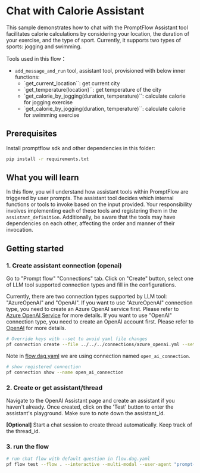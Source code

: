 # Chat with Calorie Assistant

This sample demonstrates how to chat with the PromptFlow Assistant tool facilitates calorie calculations by considering your location, the duration of your exercise, and the type of sport. Currently, it supports two types of sports: jogging and swimming.

Tools used in this flow：
- `add_message_and_run` tool, assistant tool, provisioned with below inner functions:
   - `get_current_location``: get current city
   - `get_temperature(location)``: get temperature of the city
   - `get_calorie_by_jogging(duration, temperature)``: calculate calorie for jogging exercise
   - `get_calorie_by_jogging(duration, temperature)``: calculate calorie for swimming exercise

## Prerequisites

Install promptflow sdk and other dependencies in this folder:
```sh
pip install -r requirements.txt
```

## What you will learn

In this flow, you will understand how assistant tools within PromptFlow are triggered by user prompts. The assistant tool decides which internal functions or tools to invoke based on the input provided. Your responsibility involves implementing each of these tools and registering them in the `assistant_definition`. Additionally, be aware that the tools may have dependencies on each other, affecting the order and manner of their invocation.


## Getting started

### 1. Create assistant connection (openai)
Go to "Prompt flow" "Connections" tab. Click on "Create" button, select one of LLM tool supported connection types and fill in the configurations.

Currently, there are two connection types supported by LLM tool: "AzureOpenAI" and "OpenAI". If you want to use "AzureOpenAI" connection type, you need to create an Azure OpenAI service first. Please refer to [Azure OpenAI Service](https://azure.microsoft.com/en-us/products/cognitive-services/openai-service/) for more details. If you want to use "OpenAI" connection type, you need to create an OpenAI account first. Please refer to [OpenAI](https://platform.openai.com/) for more details.

```bash
# Override keys with --set to avoid yaml file changes
pf connection create --file ../../../connections/azure_openai.yml --set api_key=<your_api_key> api_base=<your_api_base>
```

Note in [flow.dag.yaml](flow.dag.yaml) we are using connection named `open_ai_connection`.
```bash
# show registered connection
pf connection show --name open_ai_connection
```

### 2. Create or get assistant/thread

Navigate to the OpenAI Assistant page and create an assistant if you haven't already. Once created, click on the 'Test' button to enter the assistant's playground. Make sure to note down the assistant_id.

**[Optional]** Start a chat session to create thread automatically. Keep track of the thread_id.


### 3. run the flow

```bash
# run chat flow with default question in flow.dag.yaml
pf flow test --flow . --interactive --multi-modal --user-agent "prompt-flow-extension/1.8.0 (win32; x64) VSCode/1.85.1"

```
